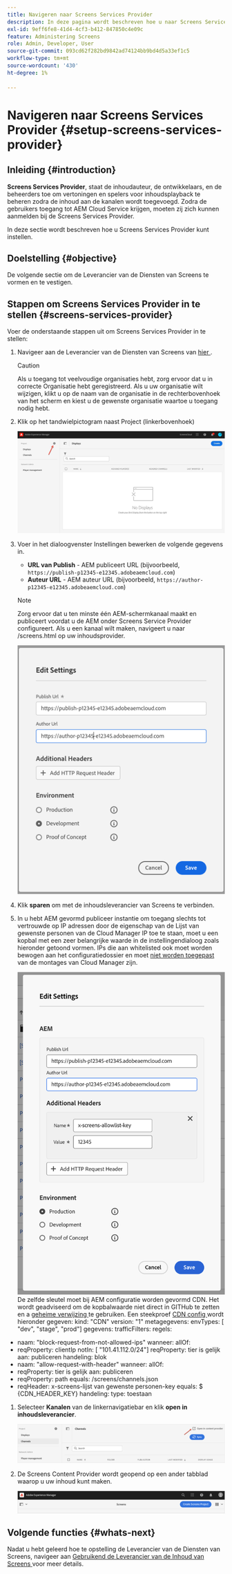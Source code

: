 ```yaml
---
title: Navigeren naar Screens Services Provider
description: In deze pagina wordt beschreven hoe u naar Screens Services Provider kunt navigeren.
exl-id: 9eff6fe8-41d4-4cf3-b412-847850c4e09c
feature: Administering Screens
role: Admin, Developer, User
source-git-commit: 093cd62f282bd9842ad74124bb9bd4d5a33ef1c5
workflow-type: tm+mt
source-wordcount: '430'
ht-degree: 1%

---
```


# Navigeren naar Screens Services Provider {#setup-screens-services-provider}

## Inleiding {#introduction}

**Screens Services Provider**, staat de inhoudauteur, de ontwikkelaars, en de beheerders toe om vertoningen en spelers voor inhoudsplayback te beheren zodra de inhoud aan de kanalen wordt toegevoegd. Zodra de gebruikers toegang tot AEM Cloud Service krijgen, moeten zij zich kunnen aanmelden bij de Screens Services Provider.

In deze sectie wordt beschreven hoe u Screens Services Provider kunt instellen.


## Doelstelling {#objective}

De volgende sectie om de Leverancier van de Diensten van Screens te vormen en te vestigen.

## Stappen om Screens Services Provider in te stellen {#screens-services-provider}

Voer de onderstaande stappen uit om Screens Services Provider in te stellen:

1. Navigeer aan de Leverancier van de Diensten van Screens van [ hier ](https://experience.adobe.com/screens).

   >[!CAUTION]
   >Als u toegang tot veelvoudige organisaties hebt, zorg ervoor dat u in correcte Organisatie hebt geregistreerd. Als u uw organisatie wilt wijzigen, klikt u op de naam van de organisatie in de rechterbovenhoek van het scherm en kiest u de gewenste organisatie waartoe u toegang nodig hebt.

1. Klik op het tandwielpictogram naast Project (linkerbovenhoek)

   ![afbeelding](/help/screens-cloud/assets/configure/configure-screens0.png)

1. Voer in het dialoogvenster Instellingen bewerken de volgende gegevens in.
   * **URL van Publish** - AEM publiceert URL (bijvoorbeeld, `https://publish-p12345-e12345.adobeaemcloud.com`)
   * **Auteur URL** - AEM auteur URL (bijvoorbeeld, `https://author-p12345-e12345.adobeaemcloud.com`)

   >[!NOTE]
   >Zorg ervoor dat u ten minste één AEM-schermkanaal maakt en publiceert voordat u de AEM onder Screens Service Provider configureert. Als u een kanaal wilt maken, navigeert u naar /screens.html op uw inhoudsprovider.

   ![afbeelding](/help/screens-cloud/assets/configure/configure-screens4.png)

1. Klik **sparen** om met de inhoudsleverancier van Screens te verbinden.

1. In u hebt AEM gevormd publiceer instantie om toegang slechts tot vertrouwde op IP adressen door de eigenschap van de Lijst van gewenste personen van de Cloud Manager IP toe te staan, moet u een kopbal met een zeer belangrijke waarde in de instellingendialoog zoals hieronder getoond vormen.
IPs die aan whitelisted ook moet worden bewogen aan het configuratiedossier en moet [ niet worden toegepast ](https://experienceleague.adobe.com/en/docs/experience-manager-cloud-service/content/implementing/using-cloud-manager/ip-allow-lists/apply-allow-list) van de montages van Cloud Manager zijn.

   ![ beeld ](/help/screens-cloud/assets/configure/configure-screens20.png)
De zelfde sleutel moet bij AEM configuratie worden gevormd CDN.  Het wordt geadviseerd om de kopbalwaarde niet direct in GITHub te zetten en a [ geheime verwijzing ](https://experienceleague.adobe.com/en/docs/experience-manager-cloud-service/content/implementing/content-delivery/cdn-credentials-authentication#rotating-secrets) te gebruiken.
Een steekproef [ CDN config ](https://experienceleague.adobe.com/en/docs/experience-manager-cloud-service/content/security/traffic-filter-rules-including-waf) wordt hieronder gegeven:
kind: &quot;CDN&quot;
version: &quot;1&quot;
metagegevens:
envTypes: [ &quot;dev&quot;, &quot;stage&quot;, &quot;prod&quot;]
gegevens:
trafficFilters:
regels:
- naam: &quot;block-request-from-not-allowed-ips&quot;
wanneer:
allOf:
- reqProperty: clientIp
notIn: [ &quot;101.41.112.0/24&quot;]
reqProperty: tier
is gelijk aan: publiceren
handeling: blok
- naam: &quot;allow-request-with-header&quot;
wanneer:
allOf:
- reqProperty: tier
is gelijk aan: publiceren
- reqProperty: path
equals: /screens/channels.json
- reqHeader: x-screens-lijst van gewenste personen-key
equals: $\
   {CDN_HEADER_KEY}
handeling:
type: toestaan

1. Selecteer **Kanalen** van de linkernavigatiebar en klik **open in inhoudsleverancier**.

   ![afbeelding](/help/screens-cloud/assets/configure/configure-screens1.png)

1. De Screens Content Provider wordt geopend op een ander tabblad waarop u uw inhoud kunt maken.

   ![afbeelding](/help/screens-cloud/assets/configure/configure-screens2.png)





## Volgende functies {#whats-next}

Nadat u hebt geleerd hoe te opstelling de Leverancier van de Diensten van Screens, navigeer aan [ Gebruikend de Leverancier van de Inhoud van Screens ](https://experienceleague.adobe.com/docs/experience-manager-cloud-service/content/screens-as-cloud-service/configure-screens-cloud/using-screens-content-provider.html#screens-content-provider) voor meer details.
